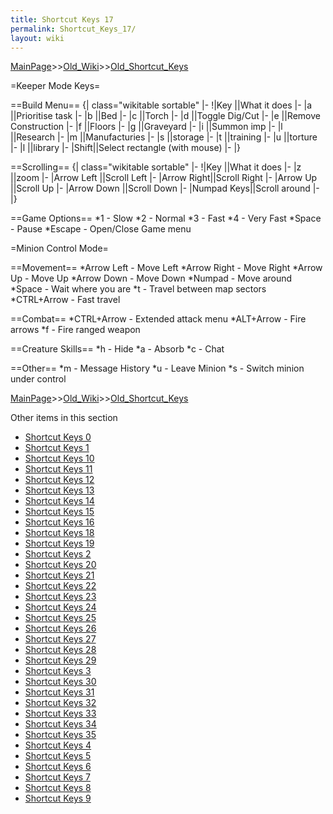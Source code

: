```yaml
---
title: Shortcut Keys 17
permalink: Shortcut_Keys_17/
layout: wiki
---
```


[MainPage](/keeperrl_wiki/ "wikilink")>>[Old_Wiki](/keeperrl_wiki/Old_Wiki "wikilink")>>[Old_Shortcut_Keys](/keeperrl_wiki/Old_Shortcut_Keys "wikilink")

=Keeper Mode Keys=

==Build Menu==
{| class=&quot;wikitable sortable&quot;
|-
!|Key  ||What it does
|- 
|a   ||Prioritise task
|- 
|b   ||Bed
|- 
|c   ||Torch
|- 
|d   ||Toggle Dig/Cut
|- 
|e   ||Remove Construction
|- 
|f   ||Floors
|- 
|g   ||Graveyard
|-
|i   ||Summon imp
|- 
|l   ||Research
|- 
|m   ||Manufacturies
|- 
|s   ||storage
|- 
|t   ||training
|- 
|u   ||torture
|- 
|l   ||library
|- 
|Shift||Select rectangle (with mouse)
|- 
|}

==Scrolling==
{| class=&quot;wikitable sortable&quot;
|-
!|Key  ||What it does
|- 
|z          ||zoom
|- 
|Arrow Left ||Scroll Left
|- 
|Arrow Right||Scroll Right
|- 
|Arrow Up   ||Scroll Up
|- 
|Arrow Down ||Scroll Down
|- 
|Numpad Keys||Scroll around
|- 
|}

==Game Options==
*1 - Slow
*2 - Normal
*3 - Fast
*4 - Very Fast
*Space - Pause
*Escape - Open/Close Game menu

=Minion Control Mode=

==Movement==
*Arrow Left - Move Left
*Arrow Right - Move Right
*Arrow Up - Move Up
*Arrow Down - Move Down
*Numpad - Move around
*Space - Wait where you are
*t - Travel between map sectors
*CTRL+Arrow - Fast travel

==Combat==
*CTRL+Arrow - Extended attack menu
*ALT+Arrow - Fire arrows
*f - Fire ranged weapon

==Creature Skills==
*h - Hide
*a - Absorb
*c - Chat

==Other==
*m - Message History
*u - Leave Minion
*s - Switch minion under control

[MainPage](/keeperrl_wiki/ "wikilink")>>[Old_Wiki](/keeperrl_wiki/Old_Wiki "wikilink")>>[Old_Shortcut_Keys](/keeperrl_wiki/Old_Shortcut_Keys "wikilink")

Other items in this section
-    [Shortcut Keys 0](/keeperrl_wiki/Shortcut_Keys_0 "wikilink")
-    [Shortcut Keys 1](/keeperrl_wiki/Shortcut_Keys_1 "wikilink")
-    [Shortcut Keys 10](/keeperrl_wiki/Shortcut_Keys_10 "wikilink")
-    [Shortcut Keys 11](/keeperrl_wiki/Shortcut_Keys_11 "wikilink")
-    [Shortcut Keys 12](/keeperrl_wiki/Shortcut_Keys_12 "wikilink")
-    [Shortcut Keys 13](/keeperrl_wiki/Shortcut_Keys_13 "wikilink")
-    [Shortcut Keys 14](/keeperrl_wiki/Shortcut_Keys_14 "wikilink")
-    [Shortcut Keys 15](/keeperrl_wiki/Shortcut_Keys_15 "wikilink")
-    [Shortcut Keys 16](/keeperrl_wiki/Shortcut_Keys_16 "wikilink")
-    [Shortcut Keys 18](/keeperrl_wiki/Shortcut_Keys_18 "wikilink")
-    [Shortcut Keys 19](/keeperrl_wiki/Shortcut_Keys_19 "wikilink")
-    [Shortcut Keys 2](/keeperrl_wiki/Shortcut_Keys_2 "wikilink")
-    [Shortcut Keys 20](/keeperrl_wiki/Shortcut_Keys_20 "wikilink")
-    [Shortcut Keys 21](/keeperrl_wiki/Shortcut_Keys_21 "wikilink")
-    [Shortcut Keys 22](/keeperrl_wiki/Shortcut_Keys_22 "wikilink")
-    [Shortcut Keys 23](/keeperrl_wiki/Shortcut_Keys_23 "wikilink")
-    [Shortcut Keys 24](/keeperrl_wiki/Shortcut_Keys_24 "wikilink")
-    [Shortcut Keys 25](/keeperrl_wiki/Shortcut_Keys_25 "wikilink")
-    [Shortcut Keys 26](/keeperrl_wiki/Shortcut_Keys_26 "wikilink")
-    [Shortcut Keys 27](/keeperrl_wiki/Shortcut_Keys_27 "wikilink")
-    [Shortcut Keys 28](/keeperrl_wiki/Shortcut_Keys_28 "wikilink")
-    [Shortcut Keys 29](/keeperrl_wiki/Shortcut_Keys_29 "wikilink")
-    [Shortcut Keys 3](/keeperrl_wiki/Shortcut_Keys_3 "wikilink")
-    [Shortcut Keys 30](/keeperrl_wiki/Shortcut_Keys_30 "wikilink")
-    [Shortcut Keys 31](/keeperrl_wiki/Shortcut_Keys_31 "wikilink")
-    [Shortcut Keys 32](/keeperrl_wiki/Shortcut_Keys_32 "wikilink")
-    [Shortcut Keys 33](/keeperrl_wiki/Shortcut_Keys_33 "wikilink")
-    [Shortcut Keys 34](/keeperrl_wiki/Shortcut_Keys_34 "wikilink")
-    [Shortcut Keys 35](/keeperrl_wiki/Shortcut_Keys_35 "wikilink")
-    [Shortcut Keys 4](/keeperrl_wiki/Shortcut_Keys_4 "wikilink")
-    [Shortcut Keys 5](/keeperrl_wiki/Shortcut_Keys_5 "wikilink")
-    [Shortcut Keys 6](/keeperrl_wiki/Shortcut_Keys_6 "wikilink")
-    [Shortcut Keys 7](/keeperrl_wiki/Shortcut_Keys_7 "wikilink")
-    [Shortcut Keys 8](/keeperrl_wiki/Shortcut_Keys_8 "wikilink")
-    [Shortcut Keys 9](/keeperrl_wiki/Shortcut_Keys_9 "wikilink")
